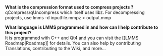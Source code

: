 **What is the compression format used to compress projects ?**  
qCompress/qUncompress which itself uses libz. For decompressing projects, use
lmms -d inputfile.mmpz > output.mmp

**What language is LMMS programmed in and how can I help contribute to this project?**  
It is programmed with C++ and Qt4 and you can visit the [[LMMS Roadmap|Roadmap]] for details. You can also help by contributing Translations, contributing to the Wiki, and more...